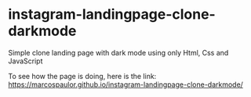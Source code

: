 # instagram-landingpage-clone-darkmode

Simple clone landing page with dark mode using only Html, Css and JavaScript

To see how the page is doing, here is the link:
https://marcospaulor.github.io/instagram-landingpage-clone-darkmode/

